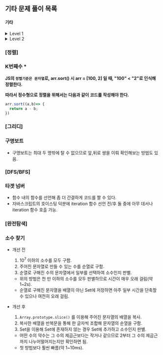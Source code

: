 ## 기타 문제 풀이 목록



#### 기타

<details>
  <summary>Level 1</summary>
  <table>
    <tr>
      <th>TO DO</th>
      <th>DOING</th>
      <th>DONE</th>
    </tr>
    <tr>
      <td></td>
      <td></td>
      <td>
        <ul>
          <li>[해시] 완주하지 못한 선수</li>
          <li>[완전탐색] 모의고사</li>
          <li><strong>[정렬] K번째 수</strong></li>
          <li>[그리디] 체육복</li>
        </ul>
      </td>
    </tr>
  </table>
</details>

<details>
  <summary>Level 2</summary>
  <table>
    <tr>
      <th>TO DO</th>
      <th>DOING</th>
      <th>DONE</th>
    </tr>
    <tr>
      <td></td>
      <td></td>
      <td>
        <ul>
          <li>[스택/큐] 프린터 (C++)</li>
          <li>[스택/큐] 기능개발</li>
          <li>[스택/큐] 탑</li>
          <li>[스택/큐] 다리를 지나는 트럭</li>
          <li>[정렬] 가장 큰 수</li>
          <li>[그리디] 구명보트</li>
          <li>[DFS/BFS] 타겟 넘버</li>
          <li><strong>[완전탐색] 소수 찾기</strong></li>
          <li>[완전탐색] 카펫</li>
          <li>[스택/큐] 쇠막대기</li>
          <li>[정렬] H-Index</li>
          <li>[해시] 위장</li>
          <li>[그리디] 큰 수 만들기</li>
        </ul>
      </td>
    </tr>
  </table>
</details>



### [정렬]

### K번째수 *

**JS의 `정렬기준은 문자열`로, arr.sort() 시 arr = [100, 2] 일 때, "100" < "2"로 인식해 정렬한다.**

**따라서 정수형으로 정렬을 위해서는 다음과 같이 코드를 작성해야 한다.**

```javascript
arr.sort((a,b)=> {
  return a - b;
})
```



### [그리디]

### 구명보트

* 구명보트는 최대 두 명밖에 탈 수 없으므로 앞,뒤로 쌍을 이뤄 확인해보는 방법도 있음.



### [DFS/BFS]

### 타겟 넘버

- 함수 내의 함수를 선언해 좀 더 간결하게 코드를 짤 수 있다.
- 자바스크립트의 호이스팅 덕분에 iteration 함수 선언 전/후 둘 중에 아무 데서나 iteration 함수 호출 가능.



### [완전탐색]

### 소수 찾기

- 개선 전

  1. 10<sup>7</sup> 이하의 소수를 모두 구함.
  2. 주어진 문자열로 만들 수 있는 수를 순열로 구함.
  3. 순열로 구해진 수의 문자열에서 일부를 선택하여 소수인지 판별.

  - 위의 방법은 천 만 이하의 소수를 모두 판별하므로 시간이 매우 오래 걸림(약 1~2s).
  - 순열로 구해진 문자열을 배열이 아닌 Set에 저장하면 아주 일부 시간을 단축할 수 있으나 여전히 오래 걸림.

- 개선 후

  1. `Array.prototype.slice()` 를 이용해 주어진 문자열의 배열을 복사.
  2. 복사한 배열을 반복문을 통해 한 글자씩 조합해 문자열의 순열을 구함.
  3. Set을 이용해 Set에 존재하지 않는 경우 Set에 추가하고 소수인지 판별.

  - 어떤 수의 약수는 그 수의 제곱근보다는 작거나 같으므로 2부터 그 수의 제곱근까지 나누어떨어지는지만 확인하면 됨.
  - 첫 방법보다 훨씬 빠름(약 1~10ms).